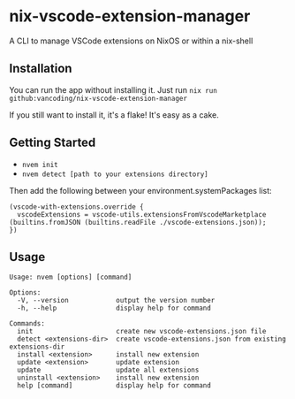 # nix-vscode-extension-manager

A CLI to manage VSCode extensions on NixOS or within a nix-shell

## Installation

You can run the app without installing it. Just run `nix run github:vancoding/nix-vscode-extension-manager`

If you still want to install it, it's a flake! It's easy as a cake.

## Getting Started

- `nvem init`
- `nvem detect [path to your extensions directory]`

Then add the following between your environment.systemPackages list:

```
(vscode-with-extensions.override {
  vscodeExtensions = vscode-utils.extensionsFromVscodeMarketplace (builtins.fromJSON (builtins.readFile ./vscode-extensions.json));
})
```

## Usage

```
Usage: nvem [options] [command]

Options:
  -V, --version            output the version number
  -h, --help               display help for command

Commands:
  init                     create new vscode-extensions.json file
  detect <extensions-dir>  create vscode-extensions.json from existing extensions-dir
  install <extension>      install new extension
  update <extension>       update extension
  update                   update all extensions
  uninstall <extension>    install new extension
  help [command]           display help for command
```

